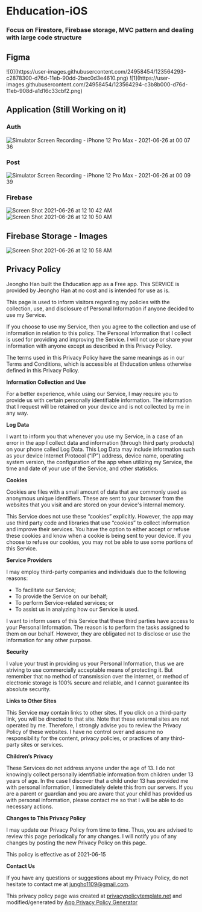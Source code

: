# Ehducation-iOS

### Focus on Firestore, Firebase storage, MVC pattern and dealing with large code structure

## Figma
<div>
![0](https://user-images.githubusercontent.com/24958454/123564293-c2878300-d76d-11eb-90dd-2bec0d3e4610.png)
![1](https://user-images.githubusercontent.com/24958454/123564294-c3b8b000-d76d-11eb-908d-a1d16c33cbf2.png)

</div>

## Application (Still Working on it)
### Auth
![Simulator Screen Recording - iPhone 12 Pro Max - 2021-06-26 at 00 07 36](https://user-images.githubusercontent.com/24958454/123505246-d79bcf00-d612-11eb-9ccc-6e47375540c4.gif)


### Post
![Simulator Screen Recording - iPhone 12 Pro Max - 2021-06-26 at 00 09 39](https://user-images.githubusercontent.com/24958454/123505250-dc608300-d612-11eb-8b94-6f4f65615479.gif)

### Firebase
![Screen Shot 2021-06-26 at 12 10 42 AM](https://user-images.githubusercontent.com/24958454/123505277-04e87d00-d613-11eb-9f3e-113a2f60f32b.png)
![Screen Shot 2021-06-26 at 12 10 50 AM](https://user-images.githubusercontent.com/24958454/123505278-05811380-d613-11eb-9f65-cf93d14b0d81.png)

## Firebase Storage - Images
![Screen Shot 2021-06-26 at 12 10 58 AM](https://user-images.githubusercontent.com/24958454/123505280-0619aa00-d613-11eb-8fd8-ed655e949199.png)



## Privacy Policy

Jeongho Han built the Ehducation app as a Free app. This SERVICE is provided by Jeongho Han at no cost and is intended for use as is.

This page is used to inform visitors regarding my policies with the collection, use, and disclosure of Personal Information if anyone decided to use my Service.

If you choose to use my Service, then you agree to the collection and use of information in relation to this policy. The Personal Information that I collect is used for providing and improving the Service. I will not use or share your information with anyone except as described in this Privacy Policy.

The terms used in this Privacy Policy have the same meanings as in our Terms and Conditions, which is accessible at Ehducation unless otherwise defined in this Privacy Policy.

**Information Collection and Use**

For a better experience, while using our Service, I may require you to provide us with certain personally identifiable information. The information that I request will be retained on your device and is not collected by me in any way.

**Log Data**

I want to inform you that whenever you use my Service, in a case of an error in the app I collect data and information (through third party products) on your phone called Log Data. This Log Data may include information such as your device Internet Protocol (“IP”) address, device name, operating system version, the configuration of the app when utilizing my Service, the time and date of your use of the Service, and other statistics.

**Cookies**

Cookies are files with a small amount of data that are commonly used as anonymous unique identifiers. These are sent to your browser from the websites that you visit and are stored on your device's internal memory.

This Service does not use these “cookies” explicitly. However, the app may use third party code and libraries that use “cookies” to collect information and improve their services. You have the option to either accept or refuse these cookies and know when a cookie is being sent to your device. If you choose to refuse our cookies, you may not be able to use some portions of this Service.

**Service Providers**

I may employ third-party companies and individuals due to the following reasons:

*   To facilitate our Service;
*   To provide the Service on our behalf;
*   To perform Service-related services; or
*   To assist us in analyzing how our Service is used.

I want to inform users of this Service that these third parties have access to your Personal Information. The reason is to perform the tasks assigned to them on our behalf. However, they are obligated not to disclose or use the information for any other purpose.

**Security**

I value your trust in providing us your Personal Information, thus we are striving to use commercially acceptable means of protecting it. But remember that no method of transmission over the internet, or method of electronic storage is 100% secure and reliable, and I cannot guarantee its absolute security.

**Links to Other Sites**

This Service may contain links to other sites. If you click on a third-party link, you will be directed to that site. Note that these external sites are not operated by me. Therefore, I strongly advise you to review the Privacy Policy of these websites. I have no control over and assume no responsibility for the content, privacy policies, or practices of any third-party sites or services.

**Children’s Privacy**

These Services do not address anyone under the age of 13. I do not knowingly collect personally identifiable information from children under 13 years of age. In the case I discover that a child under 13 has provided me with personal information, I immediately delete this from our servers. If you are a parent or guardian and you are aware that your child has provided us with personal information, please contact me so that I will be able to do necessary actions.

**Changes to This Privacy Policy**

I may update our Privacy Policy from time to time. Thus, you are advised to review this page periodically for any changes. I will notify you of any changes by posting the new Privacy Policy on this page.

This policy is effective as of 2021-06-15

**Contact Us**

If you have any questions or suggestions about my Privacy Policy, do not hesitate to contact me at jungho1109@gmail.com.

This privacy policy page was created at [privacypolicytemplate.net](https://privacypolicytemplate.net) and modified/generated by [App Privacy Policy Generator](https://app-privacy-policy-generator.nisrulz.com/)

